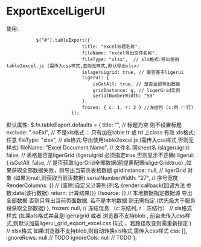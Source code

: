 # ExportExcelLigerUI
使用:

               $("#").tableExport({
                                title: "excel标题名称",
                                fileName: "excel导出文件名称",
                                fileType: "xlsx",  // xls格式:导出使用table2excel.js (需传入css样式,否则无样式,默认导出xlsx)
                                islageruigrid: true, // 是否基于ligerui
                                ligerui: {
                                    isGetAll: true, // 是否全部导出数据
                                    gridInstance: g, // ligerGrid实例
                                    serialNumberWidth: "50"
                                },
                                frozen: { c: 1, r: 2 } //冻结列 (c:列 r:行)
                            });


默认属性:
               $.fn.tableExport.defaults = {
                          title: "", // 标题为空 则不设置标题
                          exclude: ".noExl", // 不是xls格式： 只有加在table tr 或 td 上class 有效  xls格式;任意
                          fileType: "xlsx",  // xls格式:导出使用table2excel.js (需传入css样式,否则无样式)
                          fileName: "Excel Document Name", // 文件名 同sheet名
                          islageruigrid: false, // 表格是否是ligerGrid (ligeruigrid 必须指定true,否则显示不正确)
                          ligerui: {
                              isGetAll: false, //  是否获取ligerGrid全部数据(前提需配置isligerGrid:true) ,如果获取全部数据失败，则导出当前页表格数据
                              gridInstance: null, // ligerGrid 对象 (如果为null,则获取当前页数据)
                              serialNumberWidth: "27", // 序号宽度
                              RenderColumns: {} // (废除)自定义计算列{列名:{render:callback(回调方法 参数:data(该行数据) return: 计算结果)}} 
                              //source: {}   // 本地数据指定数据源 导出全部数据 否则只导出当前页面数据. 若不是本地数据 则无需指定.(优先级大于服务段获取全部数据)
                          },
                          frozen: null, // 冻结信息 （c:冻结列, r：冻结行）
                          // xls格式 样式  (如果xls格式并且是ligeruigrid 或者 浏览器不支持blob , 前台未传入css样式,则默认加载ligerui_grid_export_excel.css 样式 ，若路径改变则需重新指定 )
                          // xlsx格式  如果浏览器不支持blob,则自动转换xls格式,需传入css样式
                          css: [],
                          ignoreRows: null,// TODO
                          ignoreCols: null  // TODO
                      };
